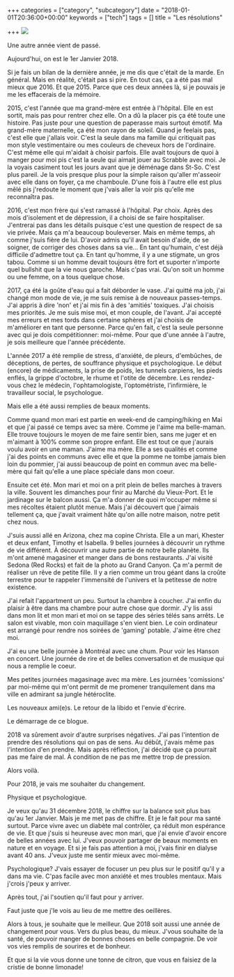 +++
categories = ["category", "subcategory"]
date = "2018-01-01T20:36:00+00:00"
keywords = ["tech"]
tags = []
title = "Les résolutions"

+++
![](/uploads/2018/01/02/resolutionj.jpg)

Une autre année vient de passé.

Aujourd'hui, on est le 1er Janvier 2018.

Si je fais un bilan de la dernière année, je me dis que c'était de la marde. En général. Mais en réalité, c'était pas si pire. En tout cas, ça a été pas mal mieux que 2016. Et que 2015. Parce que ces deux années là, si je pouvais je me les effacerais de la mémoire.

2015, c'est l'année que ma grand-mère est entrée à l'hôpital. Elle en est sortit, mais pas pour rentrer chez elle. On a dû la placer pis ça été toute une histoire. Pas juste pour une question de paperasse mais surtout émotif. Ma grand-mère maternelle, ça été mon rayon de soleil. Quand je feelais pas, c'est elle que j'allais voir. C'est la seule dans ma famille qui critiquait pas mon style vestimentaire ou mes couleurs de cheveux hors de l'ordinaire. C'est même elle qui m'aidait à choisir parfois. Elle avait toujours de quoi à manger pour moi pis c'est la seule qui aimait jouer au Scrabble avec moi. Je la voyais casiment tout les jours avant que je déménage  dans St-So. C'est plus pareil. Je la vois presque plus pour la simple raison qu'aller m'asseoir avec elle dans on foyer, ça me chamboule. D'une fois à l'autre elle est plus mêlé pis j'redoute le moment que j'vais aller la voir pis qu'elle me reconnaîtra pas.

2016, c'est mon frère qui s'est ramassé à l'hôpital. Par choix. Après des mois d'isolement et de dépression, il a choisi de se faire hospitaliser. J'entrerai pas dans les détails puisque c'est une question de respect de sa vie privée. Mais ça m'a beaucoup bouleverser. Mais en même temps, ah comme j'suis fière de lui. D'avoir admis qu'il avait besoin d'aide, de se soigner, de corriger des choses dans sa vie... En tant qu'humain, c'est déjà difficile d'admettre tout ça. En tant qu'homme, il y a une stigmate, un gros tabou. Comme si un homme devait toujours être fort et suporter n'importe quel bullshit que la vie nous garoche. Mais c'pas vrai. Qu'on soit un homme ou une femme, on a tous quelque chose.

2017, ça été la goûte d'eau qui a fait déborder le vase. J'ai quitté ma job, j'ai changé mon mode de vie, je me suis remise à de nouveaux passes-temps. J'ai appris à dire 'non' et j'ai mis fin à des 'amitiés' toxiques. J'ai choisis mes priorités. Je me suis mise moi, et mon couple, de l'avant. J'ai accepté mes erreurs et mes tords dans certaine sphères et j'ai choisis de m'améliorer en tant que personne. Parce qu'en fait, c'est la seule personne avec qui je dois compétitionner: moi-même. Pour que d'une année à l'autre, je sois meilleure que l'année précédente.

L'année 2017 a été remplie de stress, d'anxiété, de pleurs, d'embûches, de déceptions, de pertes, de souffrance physique et psychologique. Le début (encore) de médicaments, la prise de poids, les tunnels carpiens, les pieds enflés, la grippe d'octobre, le rhume et l'otite de décembre. Les rendez-vous chez le médecin, l'ophtamologiste, l'optométriste, l'infirmière, le travailleur social, le psychologue.

Mais elle a été aussi remplies de beaux moments.

Comme quand mon mari est partie en week-end de camping/hiking en Mai et que j'ai passé ce temps avec sa mère. Comme je l'aime ma belle-maman. Elle trouve toujours le moyen de me faire sentir bien, sans me juger et en m'aimant à 100% comme son propre enfant. Elle est tout ce que j'aurais voulu avoir en une maman. J'aime ma mère. Elle a ses qualités et comme j'ai des points en communs avec elle et que la pomme ne tombe jamais bien loin du pommier, j'ai aussi beaucoup de point en commun avec ma belle-mère qui fait qu'elle a une place spéciale dans mon coeur.

Ensuite cet été. Mon mari et moi on a prit plein de belles marches à travers la ville. Souvent les dimanches pour finir au Marché du Vieux-Port. Et le jardinage sur le balcon aussi. Ça m'a donner de quoi m'occuper même si mes récoltes étaient plutôt menue. Mais j'ai découvert que j'aimais tellement ça, que j'avait vraiment hâte qu'on aille notre maison, notre petit chez nous.

J'suis aussi allé en Arizona, chez ma copine Christa. Elle a un mari, Khester et deux enfant, Timothy et Isabella. 9 belles journées à découvrir un rythme de vie différent. À découvrir une autre partie de notre belle planète. Ils m'ont amené magasiner et manger dans de bons restaurants. J'ai visité Sedona (Red Rocks) et fait de la photo au Grand Canyon. Ça m'a permit de réaliser un rêve de petite fille. Il y a rien comme un trou géant dans la croûte terrestre pour te rappeler l'immensité de l'univers et la petitesse de notre existence.

J'ai refait l'appartment un peu. Surtout la chambre à coucher. J'ai enfin du plaisir à être dans ma chambre pour autre chose que dormir. J'y lis assi dans mon lit et mon mari et moi on se tappe des séries télés sans arrêts. Le salon est vivable, mon coin maquillage s'en vient bien. Le coin ordinateur est arrangé pour rendre nos soirées de 'gaming' potable. J'aime être chez moi.

J'ai eu une belle journée à Montréal avec une chum. Pour voir les Hanson en concert. Une journée de rire et de belles conversation et de musique qui nous a remplie le coeur.

Mes petites journées magasinage avec ma mère. Les journées 'comissions' par moi-même qui m'ont permit de me promener tranquilement dans ma ville en admirant sa jungle hétéroclite.

Les nouveaux ami(e)s. Le retour de la libido et l'envie d'écrire.

Le démarrage de ce blogue.

2018 va sûrement avoir d'autre surprises négatives. J'ai pas l'intention de prendre des résolutions qui on pas de sens. Au débût, j'avais même pas l'intention d'en prendre. Mais après réflection, j'ai décidé que ça pourrait pas me faire de mal. À condition de ne pas me mettre trop de pression.

Alors voilà.

Pour 2018, je vais me souhaiter du changement.

Physique et psychologique.

Je veux qu'au 31 décembre 2018, le chiffre sur la balance soit plus bas qu'au 1er Janvier. Mais je me met pas de chiffre. Et je le fait pour ma santé surtout. Parce vivre avec un diabète mal contrôler, ça réduit mon espérance de vie. Et que j'suis si heureuse avec mon mari, que j'ai envie d'avoir encore de belles années avec lui. J'veux pouvoir partager de beaux moments en nature et en voyage. Et si je fais pas attention à moi, j'vais finir en dialyse avant 40 ans. J'veux juste me sentir mieux avec moi-même.

Psychologique? J'vais essayer de focuser un peu plus sur le positif qu'il y a dans ma vie. C'pas facile avec mon anxiété et mes troubles mentaux. Mais j'crois j'peux y arriver.

Après tout, j'ai l'soutien qu'il faut pour y arriver.

Faut juste que j'le vois au lieu de me mettre des oeillères.

Alors à tous, je souhaite que le meilleur. Que 2018 soit aussi une année de changement pour vous. Vers du plus beau, du mieux. J'vous souhaite de la santé, de pouvoir manger de bonnes choses en belle compagnie. De voir vos vies remplis de sourires et de bonheur.

Et que si la vie vous donne une tonne de citron, que vous en faisiez de la cristie de bonne limonade!
